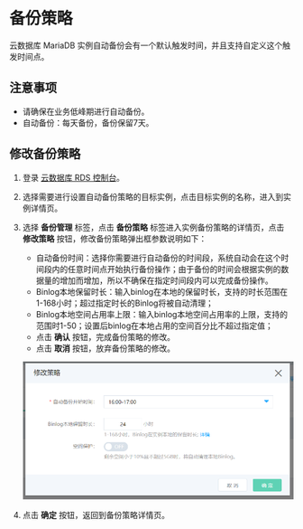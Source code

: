 # 备份策略
云数据库 MariaDB 实例自动备份会有一个默认触发时间，并且支持自定义这个触发时间点。

## 注意事项
* 请确保在业务低峰期进行自动备份。
* 自动备份：每天备份，备份保留7天。

## 修改备份策略
1. 登录 [云数据库 RDS 控制台](https://rds-console.jdcloud.com/database)。
2. 选择需要进行设置自动备份策略的目标实例，点击目标实例的名称，进入到实例详情页。
3. 选择 **备份管理** 标签，点击 **备份策略** 标签进入实例备份策略的详情页，点击 **修改策略** 按钮，修改备份策略弹出框参数说明如下：
    * 自动备份时间：选择你需要进行自动备份的时间段，系统自动会在这个时间段内的任意时间点开始执行备份操作；由于备份的时间会根据实例的数据量的增加而增加，所以不确保在指定时间段内可以完成备份操作。
    * Binlog本地保留时长：输入binlog在本地的保留时长，支持的时长范围在1-168小时；超过指定时长的Binlog将被自动清理；
    * Binlog本地空间占用率上限：输入binlog本地空间占用率的上限，支持的范围时1-50；设置后binlog在本地占用的空间百分比不超过指定值；
    * 点击 **确认** 按钮，完成备份策略的修改。
    * 点击 **取消** 按钮，放弃备份策略的修改。
    
    ![备份策略](../../../../../../image/RDS/Create-Backup-policy.png)

4. 点击 **确定** 按钮，返回到备份策略详情页。
